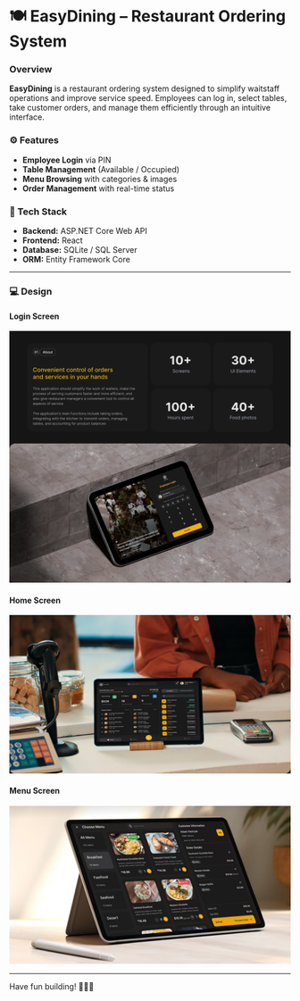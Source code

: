 # 🍽️ EasyDining – Restaurant Ordering System
### Overview
**EasyDining** is a restaurant ordering system designed to simplify waitstaff operations and improve service speed.
Employees can log in, select tables, take customer orders, and manage them efficiently through an intuitive interface.

### ⚙ Features

- **Employee Login** via PIN
- **Table Management** (Available / Occupied)
- **Menu Browsing** with categories & images
- **Order Management** with real-time status

### 🧩 Tech Stack

* **Backend:** ASP.NET Core Web API
* **Frontend:** React
* **Database:** SQLite / SQL Server
* **ORM:** Entity Framework Core
---

### 💻 Design
#### Login Screen
![Employee Login](https://raw.githubusercontent.com/vinhphuphan/EasyDining/refs/heads/main/design/dark/Employee-login.png)

#### Home Screen

![Home Screen](https://github.com/vinhphuphan/EasyDining/blob/main/design/dark/home-screen.png)

#### Menu Screen

![Menu Screen](https://raw.githubusercontent.com/vinhphuphan/EasyDining/refs/heads/main/design/menu-screen.png)

---
Have fun building! 🚀🚀🚀
